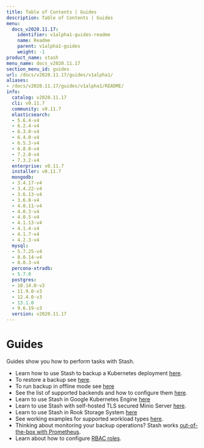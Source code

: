 ```yaml
---
title: Table of Contents | Guides
description: Table of Contents | Guides
menu:
  docs_v2020.11.17:
    identifier: v1alpha1-guides-readme
    name: Readme
    parent: v1alpha1-guides
    weight: -1
product_name: stash
menu_name: docs_v2020.11.17
section_menu_id: guides
url: /docs/v2020.11.17/guides/v1alpha1/
aliases:
- /docs/v2020.11.17/guides/v1alpha1/README/
info:
  catalog: v2020.11.17
  cli: v0.11.7
  community: v0.11.7
  elasticsearch:
  - 5.6.4-v4
  - 6.2.4-v4
  - 6.3.0-v4
  - 6.4.0-v4
  - 6.5.3-v4
  - 6.8.0-v4
  - 7.2.0-v4
  - 7.3.2-v4
  enterprise: v0.11.7
  installer: v0.11.7
  mongodb:
  - 3.4.17-v4
  - 3.4.22-v4
  - 3.6.13-v4
  - 3.6.8-v4
  - 4.0.11-v4
  - 4.0.3-v4
  - 4.0.5-v4
  - 4.1.13-v4
  - 4.1.4-v4
  - 4.1.7-v4
  - 4.2.3-v4
  mysql:
  - 5.7.25-v4
  - 8.0.14-v4
  - 8.0.3-v4
  percona-xtradb:
  - 5.7.0
  postgres:
  - 10.14.0-v3
  - 11.9.0-v3
  - 12.4.0-v3
  - 13.1.0
  - 9.6.19-v3
  version: v2020.11.17
---
```


# Guides

Guides show you how to perform tasks with Stash.

- Learn how to use Stash to backup a Kubernetes deployment [here](/docs/v2020.11.17/guides/v1alpha1/backup).
- To restore a backup see [here](/docs/v2020.11.17/guides/v1alpha1/restore).
- To run backup in offline mode see [here](/docs/v2020.11.17/guides/v1alpha1/offline_backup)
- See the list of supported backends and how to configure them [here](/docs/v2020.11.17/guides/v1alpha1/backends/overview).
- Learn to use Stash in Google Kubernetes Engine [here](/docs/v2020.11.17/guides/v1alpha1/platforms/gke)
- Learn to use Stash with self-hosted TLS secured Minio Server [here](/docs/v2020.11.17/guides/v1alpha1/platforms/minio).
- Learn to use Stash in Rook Storage System [here](/docs/v2020.11.17/guides/v1alpha1/platforms/rook)
- See working examples for supported workload types [here](/docs/v2020.11.17/guides/v1alpha1/workloads).
- Thinking about monitoring your backup operations? Stash works [out-of-the-box with Prometheus](/docs/v2020.11.17/guides/v1alpha1/monitoring/overview).
- Learn about how to configure [RBAC roles](/docs/v2020.11.17/guides/v1alpha1/rbac).
